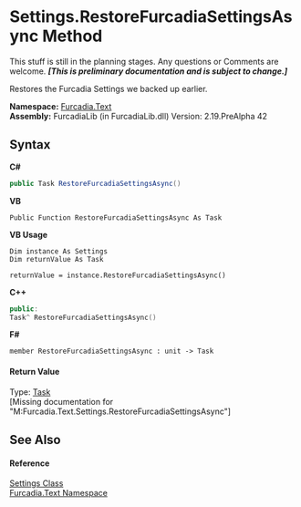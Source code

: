# Settings.RestoreFurcadiaSettingsAsync Method 
This stuff is still in the planning stages. Any questions or Comments are welcome. _**\[This is preliminary documentation and is subject to change.\]**_

Restores the Furcadia Settings we backed up earlier.

**Namespace:**&nbsp;<a href="N_Furcadia_Text">Furcadia.Text</a><br />**Assembly:**&nbsp;FurcadiaLib (in FurcadiaLib.dll) Version: 2.19.PreAlpha 42

## Syntax

**C#**<br />
``` C#
public Task RestoreFurcadiaSettingsAsync()
```

**VB**<br />
``` VB
Public Function RestoreFurcadiaSettingsAsync As Task
```

**VB Usage**<br />
``` VB Usage
Dim instance As Settings
Dim returnValue As Task

returnValue = instance.RestoreFurcadiaSettingsAsync()
```

**C++**<br />
``` C++
public:
Task^ RestoreFurcadiaSettingsAsync()
```

**F#**<br />
``` F#
member RestoreFurcadiaSettingsAsync : unit -> Task 

```


#### Return Value
Type: <a href="http://msdn2.microsoft.com/en-us/library/dd235678" target="_blank">Task</a><br />\[Missing <returns> documentation for "M:Furcadia.Text.Settings.RestoreFurcadiaSettingsAsync"\]

## See Also


#### Reference
<a href="T_Furcadia_Text_Settings">Settings Class</a><br /><a href="N_Furcadia_Text">Furcadia.Text Namespace</a><br />